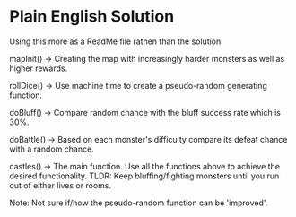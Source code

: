 # Plain English Solution

Using this more as a ReadMe file rathen than the solution.

mapInit() ->    Creating the map with increasingly harder monsters as well as higher rewards.

rollDice() ->   Use machine time to create a pseudo-random generating function.

doBluff() ->    Compare random chance with the bluff success rate which is 30%.

doBattle() ->   Based on each monster's difficulty compare its defeat chance with a random chance.

castles() ->    The main function. Use all the functions above to achieve the desired functionality. TLDR: Keep bluffing/fighting monsters until you run out of either lives or rooms.

Note: Not sure if/how the pseudo-random function can be 'improved'.
